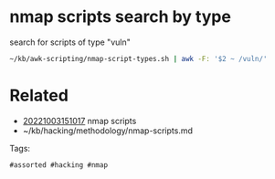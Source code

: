 # nmap scripts search by type
search for scripts of type "vuln"
```bash
~/kb/awk-scripting/nmap-script-types.sh | awk -F: '$2 ~ /vuln/'
```

# Related

- [20221003151017](/zet/20221003151017/README.md) nmap scripts
- ~/kb/hacking/methodology/nmap-scripts.md

Tags:

    #assorted #hacking #nmap
